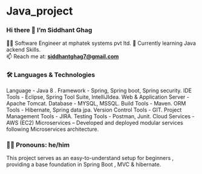 # Java_project
### Hi there 👋 I’m Siddhant Ghag

🧑‍💻 Software Engineer at mphatek systems pvt ltd.
🏫 Currently learning Java ackend Skills.  
📫 Reach me at: **siddhantghag7@gmail.com**

### 🛠️ Languages & Technologies

Language - Java 8 . 
Framework - Spring, Spring boot, Spring security.
IDE Tools - Eclipse, Spring Tool Suite, IntelliJIdea. 
Web & Application Server - Apache Tomcat.
Database - MYSQL, MSSQL.
Build Tools - Maven.
ORM Tools - Hibernate, Spring data jpa. 
Version Control Tools - GIT.
Project Management Tools - JIRA. 
Testing Tools - Postman, Junit.
Cloud Services - AWS (EC2)
Microservices – Developed and deployed modular services following Microservices architecture.

### 🙋‍♂️ Pronouns: he/him

This project serves as an easy-to-understand setup for beginners , providing a base foundation in Spring Boot , MVC &amp; hibernate.


